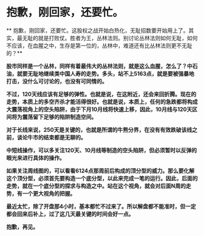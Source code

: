 抱歉，刚回家，还要忙。
====



** 抱歉，刚回家，还要忙。这股权之战开始白热化，无耻招数要开始用上了。其实，最无耻的就是打败仗。胜者为王，丛林法则。别讨论丛林法则如何无耻，如何不应该，在血腥之中，生存是第一位的，丛林中，难道还有比丛林法则更不无耻的？**

**股市同样是一个丛林，同样有着最伟大的丛林法则，就是这么血腥，怎么了？中石油，就要无耻地继续类中国人寿的走势。多头，站不上5163点，就是要被强暴地打击，没什么可讨论的，也没有可同情的。**

**不过，120天线应该有足够的弹性。也就是说，在这附近，还会来回折腾。现在的走势，本质上的多空齐杀才能活得很好。也就是说，本质上，任何的急跌都将构成大震荡视角上的空头陷阱，由于下月10月线将快速上移，因此，10月线与120天区间将为震荡留下足够的陷阱制造空间。**

**对于长线来说，250天是关键的，也就是所谓的牛熊分界，在没有有效跌破该线之前，谈论牛市的结束都是无聊的。**

**中短线操作，可以多关注120天、10月线等制造的空头陷阱，但必须暂时以反弹的眼光来进行具体的操作。**

**如果关注周线图的，可以看看6124点那周前后构成的顶分型的威力。那么要化解这个顶分型，必须首先要构造一个底分型，以此来完成一笔的运行。因此，后面的走势，就在一个底分型的探求与构造之中。站在这个视角，就会对后面N周的走势，有一个更大视角的把握。**

**最近太忙，除了开盘那4小时，基本都忙不过来了。所以解盘都不能准时，但一定都会回来后补上，过了这几天最关键的时间会好一点。**

**抱歉，再见。**
